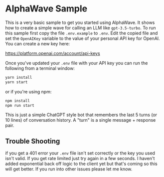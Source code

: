# AlphaWave Sample
This is a very basic sample to get you started using AlphaWave. It shows how to create a simple wave for calling an LLM like `gpt-3.5-turbo`. To run this sample first copy the file `.env.example` to `.env`. Edit the copied file and set the `OpenAIKey` variable to the value of your personal API key for OpenAI. You can create a new key here:

https://platform.openai.com/account/api-keys

Once you've updated your `.env` file with your API key you can run the following from a terminal window:

```bash
yarn install
yarn start
```

or if you're using npm:

```Bash
npm install
npm run start
```

This is just a simple ChatGPT style bot that remembers the last 5 turns (or 10 lines) of conversation history. A "turn" is a single message + response pair.

## Trouble Shooting
if you get a 401 error your `.env` file isn't set correctly or the key you used isn't valid. If you get rate limited just try again in a few seconds. I haven't added exponential back off logic to the client yet but that's coming so this will get better. If you run into other issues please let me know.